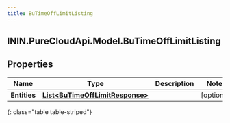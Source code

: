```yaml
---
title: BuTimeOffLimitListing
---
```

## ININ.PureCloudApi.Model.BuTimeOffLimitListing

## Properties

|Name | Type | Description | Notes|
|------------ | ------------- | ------------- | -------------|
| **Entities** | [**List&lt;BuTimeOffLimitResponse&gt;**](BuTimeOffLimitResponse.html) |  | [optional] |
{: class="table table-striped"}



